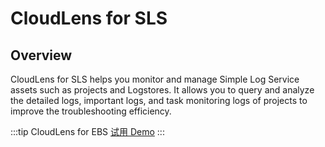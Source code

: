 # CloudLens for SLS

## Overview

CloudLens for SLS helps you monitor and manage Simple Log Service assets such as projects and Logstores. It allows you to query and analyze the detailed logs, important logs, and task monitoring logs of projects to improve the troubleshooting efficiency.

:::tip CloudLens for EBS
[试用 Demo](/playground/demo.html?dest=/lognext/app/lens/sls)
:::
